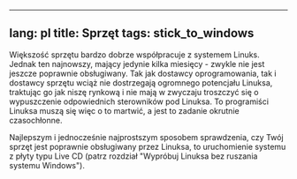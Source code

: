
---
lang: pl
title: Sprzęt
tags: stick_to_windows
---

Większość sprzętu bardzo dobrze współpracuje z systemem Linuks.
Jednak ten najnowszy, mający jedynie kilka miesięcy - zwykle nie jest
jeszcze poprawnie obsługiwany. Tak jak dostawcy oprogramowania, tak
i dostawcy sprzętu wciąż nie dostrzegają ogromnego potencjału Linuksa,
traktując go jak niszę rynkową i nie mają w zwyczaju troszczyć się
o wypuszczenie odpowiednich sterowników pod Linuksa. To programiści
Linuksa muszą się więc o to martwić, a jest to zadanie okrutnie
czasochłonne.

Najlepszym i jednocześnie najprostszym sposobem sprawdzenia, czy
Twój sprzęt jest poprawnie obsługiwany przez Linuksa, to uruchomienie
systemu z płyty typu Live CD (patrz rozdział "Wypróbuj Linuksa bez
ruszania systemu Windows").

